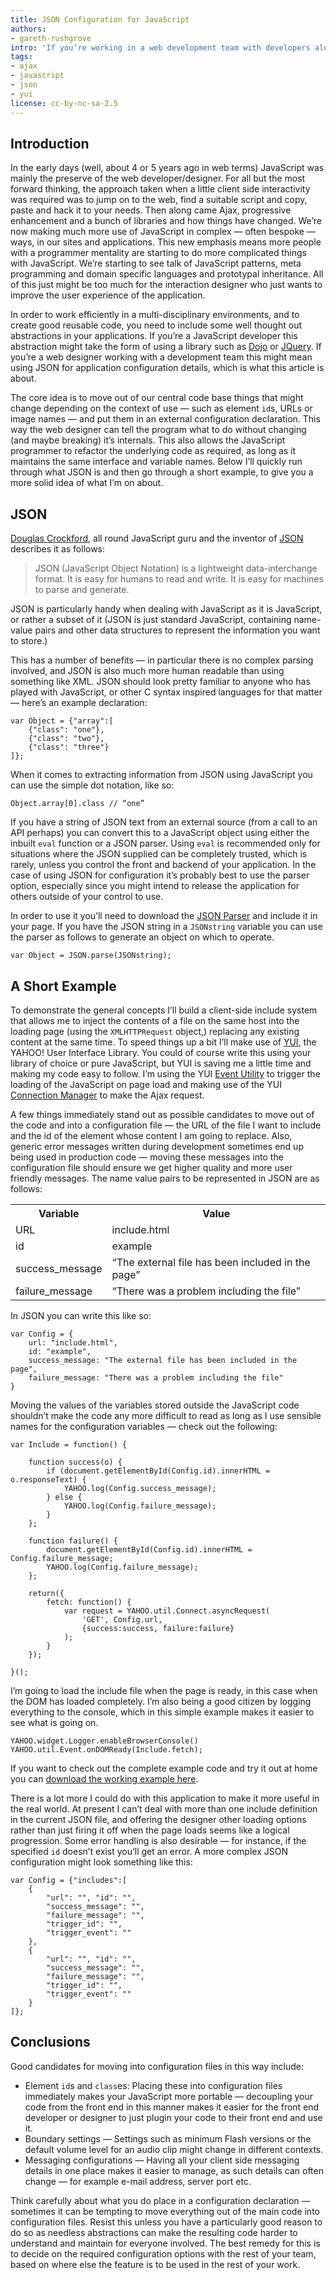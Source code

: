 ```yaml
---
title: JSON Configuration for JavaScript
authors:
- gareth-rushgrove
intro: 'If you’re working in a web development team with developers alongside designers, and you want to give the designers an easy way to change the variable parts of the application without the risk of breaking things, an external configuration file is a great idea, and JSON (JavaScript Object Notation) is a perfect format in which to store this data. In this article, Gareth Rushgrove shows you how.'
tags:
- ajax
- javascript
- json
- yui
license: cc-by-nc-sa-2.5
---
```


## Introduction

In the early days (well, about 4 or 5 years ago in web terms) JavaScript was mainly the preserve of the web developer/designer. For all but the most forward thinking, the approach taken when a little client side interactivity was required was to jump on to the web, find a suitable script and copy, paste and hack it to your needs. Then along came Ajax, progressive enhancement and a bunch of libraries and how things have changed. We’re now making much more use of JavaScript in complex — often bespoke — ways, in our sites and applications. This new emphasis means more people with a programmer mentality are starting to do more complicated things with JavaScript. We’re starting to see talk of JavaScript patterns, meta programming and domain specific languages and prototypal inheritance. All of this just might be too much for the interaction designer who just wants to improve the user experience of the application.

In order to work efficiently in a multi-disciplinary environments, and to create good reusable code, you need to include some well thought out abstractions in your applications. If you’re a JavaScript developer this abstraction might take the form of using a library such as [Dojo][1] or [JQuery][2]. If you’re a web designer working with a development team this might mean using JSON for application configuration details, which is what this article is about.

[1]: http://dojotoolkit.org/
[2]: http://jquery.com/

The core idea is to move out of our central code base things that might change depending on the context of use — such as element `id`s, URLs or image names — and put them in an external configuration declaration. This way the web designer can tell the program what to do without changing (and maybe breaking) it’s internals. This also allows the JavaScript programmer to refactor the underlying code as required, as long as it maintains the same interface and variable names. Below I’ll quickly run through what JSON is and then go through a short example, to give you a more solid idea of what I’m on about.

## JSON

[Douglas Crockford][3], all round JavaScript guru and the inventor of [JSON][4] describes it as follows:

[3]: http://crockford.com/
[4]: http://json.org/

> JSON (JavaScript Object Notation) is a lightweight data-interchange format. It is easy for humans to read and write. It is easy for machines to parse and generate.

JSON is particularly handy when dealing with JavaScript as it is JavaScript, or rather a subset of it (JSON is just standard JavaScript, containing name-value pairs and other data structures to represent the information you want to store.)

This has a number of benefits — in particular there is no complex parsing involved, and JSON is also much more human readable than using something like XML. JSON should look pretty familiar to anyone who has played with JavaScript, or other C syntax inspired languages for that matter — here’s an example declaration:

	var Object = {"array":[
		{"class": "one"},
		{"class": "two"},
		{"class": "three"}
	]};

When it comes to extracting information from JSON using JavaScript you can use the simple dot notation, like so:

	Object.array[0].class // “one”

If you have a string of JSON text from an external source (from a call to an API perhaps) you can convert this to a JavaScript object using either the inbuilt `eval` function or a JSON parser. Using `eval` is recommended only for situations where the JSON supplied can be completely trusted, which is rarely, unless you control the front and backend of your application. In the case of using JSON for configuration it’s probably best to use the parser option, especially since you might intend to release the application for others outside of your control to use.

In order to use it you’ll need to download the [JSON Parser][5] and include it in your page. If you have the JSON string in a `JSONstring` variable you can use the parser as follows to generate an object on which to operate.

[5]: http://www.JSON.org/js.html

	var Object = JSON.parse(JSONstring);

## A Short Example

To demonstrate the general concepts I’ll build a client-side include system that allows me to inject the contents of a file on the same host into the loading page (using the `XMLHTTPRequest` object,) replacing any existing content at the same time. To speed things up a bit I’ll make use of [YUI][6], the YAHOO! User Interface Library. You could of course write this using your library of choice or pure JavaScript, but YUI is saving me a little time and making my code easy to follow. I’m using the YUI [Event Utility][7] to trigger the loading of the JavaScript on page load and making use of the YUI [Connection Manager][8] to make the Ajax request.

[6]: http://developer.yahoo.com/yui/
[7]: http://developer.yahoo.com/yui/event/
[8]: http://developer.yahoo.com/yui/connection/

A few things immediately stand out as possible candidates to move out of the code and into a configuration file — the URL of the file I want to include and the id of the element whose content I am going to replace. Also, generic error messages written during development sometimes end up being used in production code — moving these messages into the configuration file should ensure we get higher quality and more user friendly messages. The name value pairs to be represented in JSON are as follows:

<div block="table">
<table>
<tr>
	<th>Variable</th>
	<th>Value</th>
</tr>
<tr>
	<td>URL</td>
	<td>include.html</td>
</tr>
<tr>
	<td>id</td>
	<td>example</td>
</tr>
<tr>
	<td>success_message</td>
	<td>“The external file has been included in the page”</td>
</tr>
<tr>
	<td>failure_message</td>
	<td>“There was a problem including the file”</td>
</tr>
</table>
</div>

In JSON you can write this like so:

	var Config = {
		url: "include.html",
		id: "example",
		success_message: "The external file has been included in the page",
		failure_message: "There was a problem including the file"
	}

Moving the values of the variables stored outside the JavaScript code shouldn’t make the code any more difficult to read as long as I use sensible names for the configuration variables — check out the following:

	var Include = function() {

		function success(o) {
			if (document.getElementById(Config.id).innerHTML = o.responseText) {
				YAHOO.log(Config.success_message);
			} else {
				YAHOO.log(Config.failure_message);
			}
		};

		function failure() {
			document.getElementById(Config.id).innerHTML = Config.failure_message;
			YAHOO.log(Config.failure_message);
		};

		return({
			fetch: function() {
				var request = YAHOO.util.Connect.asyncRequest(
					'GET', Config.url,
					{success:success, failure:failure}
				);
			}
		});

	}();

I’m going to load the include file when the page is ready, in this case when the DOM has loaded completely. I’m also being a good citizen by logging everything to the console, which in this simple example makes it easier to see what is going on.

	YAHOO.widget.Logger.enableBrowserConsole()
	YAHOO.util.Event.onDOMReady(Include.fetch);

If you want to check out the complete example code and try it out at home you can [download the working example here][9].

[9]: /articles/json-configuration-for-javascript/examples.zip

There is a lot more I could do with this application to make it more useful in the real world. At present I can’t deal with more than one include definition in the current JSON file, and offering the designer other loading options rather than just firing it off when the page loads seems like a logical progression. Some error handling is also desirable — for instance, if the specified `id` doesn’t exist you’ll get an error. A more complex JSON configuration might look something like this:

	var Config = {"includes":[
		{
			"url": "", "id": "",
			"success_message": "",
			"failure_message": "",
			"trigger_id": "",
			"trigger_event": ""
		},
		{
			"url": "", "id": "",
			"success_message": "",
			"failure_message": "",
			"trigger_id": "",
			"trigger_event": ""
		}
	]};

## Conclusions

Good candidates for moving into configuration files in this way include:

- Element `id`s and `class`es: Placing these into configuration files immediately makes your JavaScript more portable — decoupling your code from the front end in this manner makes it easier for the front end developer or designer to just plugin your code to their front end and use it.
- Boundary settings — Settings such as minimum Flash versions or the default volume level for an audio clip might change in different contexts.
- Messaging configurations — Having all your client side messaging details in one place makes it easier to manage, as such details can often change — for example e-mail address, server port etc.

Think carefully about what you do place in a configuration declaration — sometimes it can be tempting to move everything out of the main code into configuration files. Resist this unless you have a particularly good reason to do so as needless abstractions can make the resulting code harder to understand and maintain for everyone involved. The best remedy for this is to decide on the required configuration options with the rest of your team, based on where else the feature is to be used in the rest of your work.
